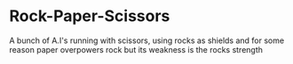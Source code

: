 # Rock-Paper-Scissors
A bunch of A.I's running with scissors, using rocks as shields and for some reason paper overpowers rock but its weakness is the rocks strength
